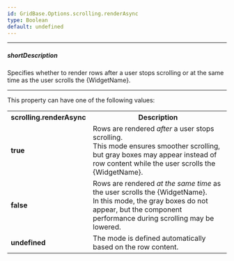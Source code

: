 ```yaml
---
id: GridBase.Options.scrolling.renderAsync
type: Boolean
default: undefined
---
```

---
##### shortDescription
Specifies whether to render rows after a user stops scrolling or at the same time as the user scrolls the {WidgetName}.

---
This property can have one of the following values:

<table class="dx-table">
    <tr>
        <th>scrolling.renderAsync</th>
        <th>Description</th>
    </tr>
    <tr>
        <td><b>true</b></td>
        <td>
            Rows are rendered <i>after</i> a user stops scrolling.<br>
            This mode ensures smoother scrolling, but gray boxes may appear instead of row content while the user scrolls the {WidgetName}.
        </td>
    </tr>
    <tr>
        <td><b>false</b></td>
        <td>
            Rows are rendered <i>at the same time</i> as the user scrolls the {WidgetName}.<br>
            In this mode, the gray boxes do not appear, but the component performance during scrolling may be lowered.
        </td>
    </tr>
    <tr>
        <td><b>undefined</b></td>
        <td>The mode is defined automatically based on the row content.</td>
    </tr>
</table>
